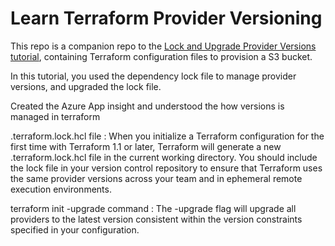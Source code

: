 # Learn Terraform Provider Versioning

This repo is a companion repo to the [Lock and Upgrade Provider Versions tutorial](https://developer.hashicorp.com/terraform/tutorials/configuration-language/provider-versioning), containing Terraform configuration files to provision a S3 bucket.


In this tutorial, you used the dependency lock file to manage provider versions, and upgraded the lock file.

Created the Azure App insight and understood the how versions is managed in terraform

.terraform.lock.hcl file :
When you initialize a Terraform configuration for the first time with Terraform 1.1 or later, Terraform will generate a new .terraform.lock.hcl file in the current working directory. You should include the lock file in your version control repository to ensure that Terraform uses the same provider versions across your team and in ephemeral remote execution environments.

terraform init -upgrade command :
The -upgrade flag will upgrade all providers to the latest version consistent within the version constraints specified in your configuration.
